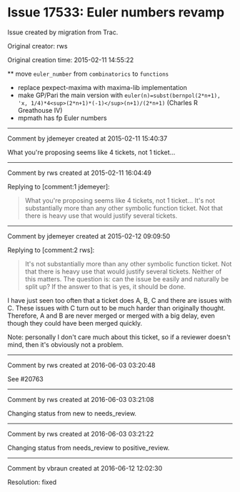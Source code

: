 # Issue 17533: Euler numbers revamp

Issue created by migration from Trac.

Original creator: rws

Original creation time: 2015-02-11 14:55:22

** move `euler_number` from `combinatorics` to `functions`
 * replace pexpect-maxima with maxima-lib implementation
 * make GP/Pari the main version with `euler(n)=subst(bernpol(2*n+1), 'x, 1/4)*4<sup>(2*n+1)*(-1)</sup>(n+1)/(2*n+1)` (Charles R Greathouse IV)
 * mpmath has fp Euler numbers


---

Comment by jdemeyer created at 2015-02-11 15:40:37

What you're proposing seems like 4 tickets, not 1 ticket...


---

Comment by rws created at 2015-02-11 16:04:49

Replying to [comment:1 jdemeyer]:
> What you're proposing seems like 4 tickets, not 1 ticket...
It's not substantially more than any other symbolic function ticket. Not that there is heavy use that would justify several tickets.


---

Comment by jdemeyer created at 2015-02-12 09:09:50

Replying to [comment:2 rws]:
> It's not substantially more than any other symbolic function ticket. Not that there is heavy use that would justify several tickets.
Neither of this matters. The question is: can the issue be easily and naturally be split up? If the answer to that is yes, it should be done.

I have just seen too often that a ticket does A, B, C and there are issues with C. These issues with C turn out to be much harder than originally thought. Therefore, A and B are never merged or merged with a big delay, even though they could have been merged quickly.

Note: personally I don't care much about this ticket, so if a reviewer doesn't mind, then it's obviously not a problem.


---

Comment by rws created at 2016-06-03 03:20:48

See #20763


---

Comment by rws created at 2016-06-03 03:21:08

Changing status from new to needs_review.


---

Comment by rws created at 2016-06-03 03:21:22

Changing status from needs_review to positive_review.


---

Comment by vbraun created at 2016-06-12 12:02:30

Resolution: fixed
